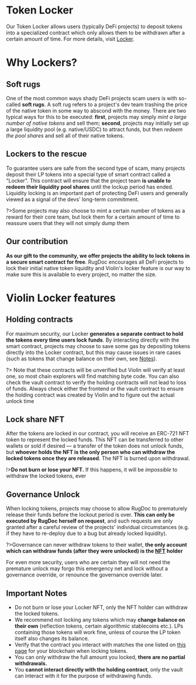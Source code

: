 # Token Locker
Our Token Locker allows users (typically DeFi projects) to deposit tokens into a specialized contract which only allows them to be withdrawn after a certain amount of time. For more details, visit [Locker](locker.md).
# Why Lockers?
## Soft rugs
One of the most common ways shady DeFi projects scam users is with so-called **soft rugs**. A soft rug refers to a project's dev team trashing the price of the native token in some way to abscond with the money. There are two typical ways for this to be executed: **first**, projects may simply *mint a large number of native tokens* and sell them; **second**, projects may initially set up a large liquidity pool (e.g. native/USDC) to attract funds, but then *redeem the pool shares* and sell all of their native tokens.

## Lockers to the rescue
To guarantee users are safe from the second type of scam, many projects deposit their LP tokens into a special type of smart contract called a "Locker". This contract will ensure that the project team **is unable to redeem their liquidity pool shares** until the lockup period has ended. Liquidity locking is an important part of protecting DeFi users and generally viewed as a signal of the devs' long-term commitment. 

?>Some projects may also choose to mint a certain number of tokens as a reward for their core team, but lock them for a certain amount of time to reassure users that they will not simply dump them


## Our contribution
**As our gift to the community, we offer projects the ability to lock tokens in a secure smart contract for free**. RugDoc encourages all DeFi projects to lock their initial native token liquidity and Violin's locker feature is our way to make sure this is available to every project, no matter the size.

# Violin Locker features
## Holding contracts
For maximum security, our Locker **generates a separate contract to hold the tokens every time users lock funds**. By interacting directly with the smart contract, projects may choose to save some gas by depositing tokens directly into the Locker contract, but this may cause issues in rare cases (such as tokens that change balance on their own, see [Notes](#notes)).

?> Note that these contracts will be unverified but Violin will verify at least one, so most chain explorers will find matching byte code. You can also check the vault contract to verify the holding contracts will not lead to loss of funds. Always check either the frontend or the vault contract to ensure the holding contract was created by Violin and to figure out the actual unlock time
## Lock share NFT
After the tokens are locked in our contract, you will receive an ERC-721 NFT token to represent the locked funds. This NFT can be transferred to other wallets or sold if desired — a transfer of the token does not unlock funds, but **whoever holds the NFT is the only person who can withdraw the locked tokens once they are released**. The NFT is burned upon withdrawal.

!>**Do not burn or lose your NFT.** If this happens, it will be *impossible* to withdraw the locked tokens, ever
## Governance Unlock
When locking tokens, projects may choose to allow RugDoc to prematurely release their funds before the lockout period is over. **This can only be executed by RugDoc herself on request**, and such requests are only granted after a careful review of the  projects' individual circumstances (e.g. if they have to re-deploy due to a bug but already locked liquidity).

?>Governance can never withdraw tokens to their wallet, **the only account which can withdraw funds (after they were unlocked) is the [NFT](#lock-share-nft) holder**

For even more security, users who are certain they will not need the premature unlock may forgo this emergency net and lock without a governance override, or renounce the governance override later.

## Important Notes
* Do not burn or lose your Locker NFT, only the NFT holder can withdraw the locked tokens.
* We recommend not locking any tokens which may **change balance on their own** (reflection tokens, certain algorithmic stablecoins etc.). LPs containing those tokens will work fine, unless of course the LP token itself also changes its balance.
* Verify that the contract you interact with matches the one listed on [this page](contracts.md) for your blockchain when locking tokens.
* You can only withdraw the full amount you locked, **there are no partial withdrawals.**
* You **cannot interact directly with the holding contract**, only the vault can interact with it for the purpose of withdrawing funds.